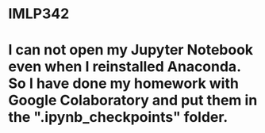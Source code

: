 # IMLP342

# I can not open my Jupyter Notebook even when I reinstalled Anaconda. So I have done my homework with Google Colaboratory and put them in the ".ipynb_checkpoints" folder.
